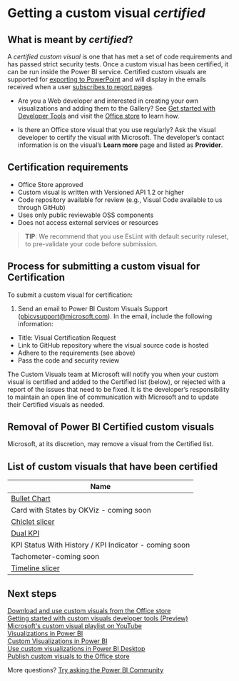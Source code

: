<properties
   pageTitle="Certify a custom visualization"
   description="Description and process for approving and certifying a custom visualization"
   services="powerbi"
   documentationCenter=""
   authors="mihart"
   manager="erikre"
   backup=""
   editor=""
   tags=""
  featuredVideoId=""
  qualityFocus="no"
   qualityDate=""/>

<tags
   ms.service="powerbi"
   ms.devlang="NA"
   ms.topic="article"
   ms.tgt_pltfrm="NA"
   ms.workload="powerbi"
   ms.date="05/23/2017"
   ms.author="mihart"/>

# Getting a custom visual *certified*

## What is meant by *certified*?

A *certified custom visual* is one that has met a set of code requirements and has passed strict security tests.  Once a custom visual has been certified, it can be run inside the Power BI service. Certified custom visuals are supported for [exporting to PowerPoint](powerbi-service-publish-to-powerpoint.md) and will display in the emails received when a user [subscribes to report pages](powerbi-service-subscribe-to-report.md).

- Are you a Web developer and interested in creating your own visualizations and adding them to the Gallery? See [Get started with Developer Tools](powerbi-custom-visuals-getting-started-with-developer-tools.md) and visit the [Office store](powerbi-custom-visuals-office-store.md) to learn how.

- Is there an Office store visual that you use regularly? Ask the visual developer to certify the visual with Microsoft.  The developer’s contact information is on the visual’s **Learn more** page and listed as **Provider**.

## Certification requirements

- Office Store approved    
- Custom visual is written with Versioned API 1.2 or higher    
- Code repository available for review (e.g., Visual Code available to us through GitHub)    
- Uses only public reviewable OSS components    
- Does not access external services or resources    

>**TIP**: We recommend that you use EsLint with default security ruleset, to pre-validate your code before submission.

## Process for submitting a custom visual for Certification

To submit a custom visual for certification:

1. Send an email to Power BI Custom Visuals Support (pbicvsupport@microsoft.com). In the email, include the following information:    
  - Title: Visual Certification Request    
  - Link to GitHub repository where the visual source code is hosted    
  - Adhere to the requirements (see above)    
  - Pass the code and security review    

The Custom Visuals team at Microsoft will notify you when your custom visual is certified and added to the Certified list (below), or rejected with a report of the issues that need to be fixed. It is the developer’s responsibility to maintain an open line of communication with Microsoft and to update their Certified visuals as needed.

## Removal of Power BI Certified custom visuals

Microsoft, at its discretion, may remove a visual from the Certified list.

## List of custom visuals that have been certified

|Name  |
|---------|
|[Bullet Chart](https://store.office.com/en-us/app.aspx?assetid=WA104380755&sourcecorrid=48334e83-53cf-4bc0-a022-1da4d06618b9&searchapppos=0)   |
|Card with States by OKViz - coming soon |
|[Chiclet slicer ](https://store.office.com/chiclet-slicer-WA104380756.aspx?assetid=WA104380756&sourcecorrid=83cc564f-4d8f-40f7-85bc-5488c1309a58&searchapppos=0)    |
|[Dual KPI](https://store.office.com/dual-kpi-WA104380774.aspx?assetid=WA104380774&sourcecorrid=b76ac0d1-a367-46f3-bc56-677102c9b784&searchapppos=0)     |
|KPI Status With History / KPI Indicator - coming soon   |
|Tachometer-coming soon   |
|[Timeline slicer](https://store.office.com/timeline-slicer-WA104380786.aspx?assetid=WA104380786&sourcecorrid=a21a11dd-be97-4758-879c-0d6dc56d5657&searchapppos=0)    |

## Next steps

[Download and use custom visuals from the Office store](powerbi-custom-visuals-office-store.md)  
[Getting started with custom visuals developer tools (Preview)](powerbi-custom-visuals-getting-started-with-developer-tools.md)      
[Microsoft's custom visual playlist on YouTube](https://www.youtube.com/playlist?list=PL1N57mwBHtN1vIjfvuBIzZllrmKo-Vz6x)  
[Visualizations in Power BI](powerbi-service-visualizations-for-reports.md)  
[Custom Visualizations in Power BI](powerbi-custom-visuals.md)  
[Use custom visualizations in Power BI Desktop](powerbi-custom-visuals-use.md)  
[Publish custom visuals to the Office store](powerbi-developer-office-store.md)  

More questions? [Try asking the Power BI Community](http://community.powerbi.com/)
